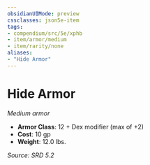 ```yaml
---
obsidianUIMode: preview
cssclasses: json5e-item
tags:
- compendium/src/5e/xphb
- item/armor/medium
- item/rarity/none
aliases: 
- "Hide Armor"
---
```

# Hide Armor
*Medium armor*  

- **Armor Class**: 12 + Dex modifier (max of +2)
- **Cost**: 10 gp
- **Weight**: 12.0 lbs.

*Source: SRD 5.2*